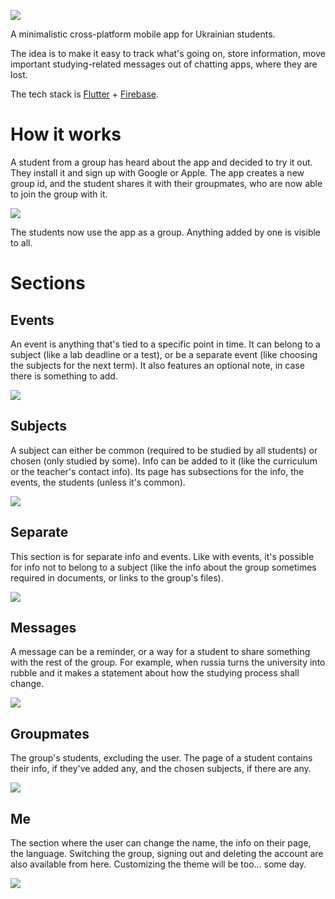 ![](design/logo.png)

A minimalistic cross-platform mobile app for Ukrainian students.

The idea is to make it easy to track what's going on, store information,
move important studying-related messages out of chatting apps, where they are lost.

The tech stack is [Flutter](https://flutter.dev) + [Firebase](https://firebase.google.com).


# How it works

A student from a group has heard about the app and decided to try it out. 
They install it and sign up with Google or Apple. The app creates a new group id, 
and the student shares it with their groupmates, who are now able to join the group with it.

![](design/parts/pre-home.png)

The students now use the app as a group. Anything added by one is visible to all.


# Sections

## Events

An event is anything that's tied to a specific point in time. It can belong to a subject 
(like a lab deadline or a test), or be a separate event (like choosing the subjects for the next term). 
It also features an optional note, in case there is something to add.

![](design/parts/events.png)

## Subjects

A subject can either be common (required to be studied by all students) or chosen 
(only studied by some). Info can be added to it (like the curriculum or the teacher's contact info). 
Its page has subsections for the info, the events, the students (unless it's common).

![](design/parts/subjects.png)

## Separate

This section is for separate info and events. Like with events, it's possible for 
info not to belong to a subject (like the info about the group sometimes required in documents, 
or links to the group's files).

![](design/parts/separate.png)

## Messages

A message can be a reminder, or a way for a student to share something with the rest of the group. 
For example, when russia turns the university into rubble and it makes a statement 
about how the studying process shall change.

![](design/parts/messages.png)

## Groupmates

The group's students, excluding the user. The page of a student contains their info, 
if they've added any, and the chosen subjects, if there are any.

![](design/parts/groupmates.png)

## Me

The section where the user can change the name, the info on their page, the language. 
Switching the group, signing out and deleting the account are also available from here. 
Customizing the theme will be too... some day.

![](design/parts/me.png)

